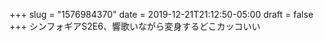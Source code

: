+++
slug = "1576984370"
date = 2019-12-21T21:12:50-05:00
draft = false
+++
シンフォギアS2E6、響歌いながら変身するどこカッコいい